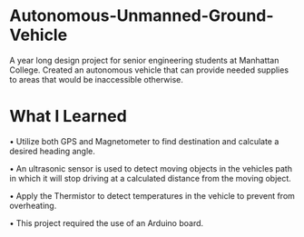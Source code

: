 # Autonomous-Unmanned-Ground-Vehicle
A year long design project for senior engineering students at Manhattan College. Created an autonomous vehicle that can provide needed supplies to areas that would be inaccessible otherwise.
# What I Learned
• Utilize both GPS and Magnetometer to find destination and calculate a desired heading angle. 

• An ultrasonic sensor is used to detect moving objects in the vehicles path in which it will stop driving at a calculated distance from the moving object.

• Apply the Thermistor to detect temperatures in the vehicle to prevent from overheating.

• This project required the use of an Arduino board.
